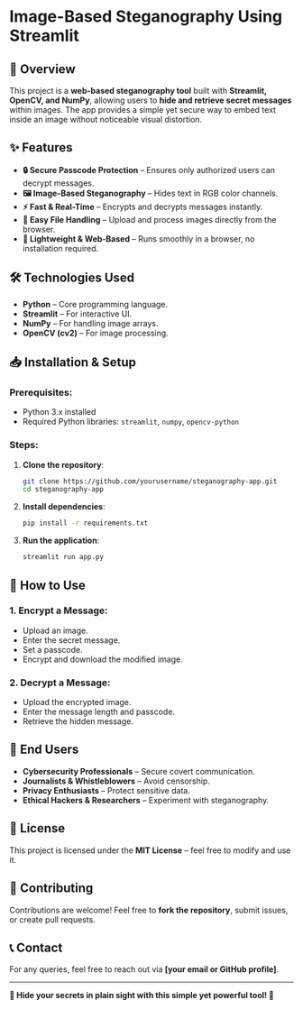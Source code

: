 # Image-Based Steganography Using Streamlit

## 📌 Overview
This project is a **web-based steganography tool** built with **Streamlit, OpenCV, and NumPy**, allowing users to **hide and retrieve secret messages** within images. The app provides a simple yet secure way to embed text inside an image without noticeable visual distortion.

## ✨ Features
- **🔒 Secure Passcode Protection** – Ensures only authorized users can decrypt messages.
- **🖼️ Image-Based Steganography** – Hides text in RGB color channels.
- **⚡ Fast & Real-Time** – Encrypts and decrypts messages instantly.
- **📂 Easy File Handling** – Upload and process images directly from the browser.
- **🚀 Lightweight & Web-Based** – Runs smoothly in a browser, no installation required.

## 🛠 Technologies Used
- **Python** – Core programming language.
- **Streamlit** – For interactive UI.
- **NumPy** – For handling image arrays.
- **OpenCV (cv2)** – For image processing.

## 📥 Installation & Setup
### Prerequisites:
- Python 3.x installed
- Required Python libraries: `streamlit`, `numpy`, `opencv-python`

### Steps:
1. **Clone the repository**:
   ```sh
   git clone https://github.com/yourusername/steganography-app.git
   cd steganography-app
   ```
2. **Install dependencies**:
   ```sh
   pip install -r requirements.txt
   ```
3. **Run the application**:
   ```sh
   streamlit run app.py
   ```

## 🎯 How to Use
### **1. Encrypt a Message:**
- Upload an image.
- Enter the secret message.
- Set a passcode.
- Encrypt and download the modified image.

### **2. Decrypt a Message:**
- Upload the encrypted image.
- Enter the message length and passcode.
- Retrieve the hidden message.

## 👥 End Users
- **Cybersecurity Professionals** – Secure covert communication.
- **Journalists & Whistleblowers** – Avoid censorship.
- **Privacy Enthusiasts** – Protect sensitive data.
- **Ethical Hackers & Researchers** – Experiment with steganography.

## 📜 License
This project is licensed under the **MIT License** – feel free to modify and use it.

## 🌟 Contributing
Contributions are welcome! Feel free to **fork the repository**, submit issues, or create pull requests.

## 📞 Contact
For any queries, feel free to reach out via **[your email or GitHub profile]**.

---
**🚀 Hide your secrets in plain sight with this simple yet powerful tool! 🔐**

